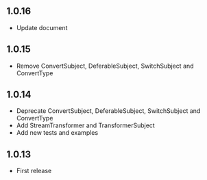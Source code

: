 ## 1.0.16

* Update document

## 1.0.15

* Remove ConvertSubject, DeferableSubject, SwitchSubject and ConvertType

## 1.0.14

* Deprecate ConvertSubject, DeferableSubject, SwitchSubject and ConvertType
* Add StreamTransformer and TransformerSubject
* Add new tests and examples

## 1.0.13

* First release